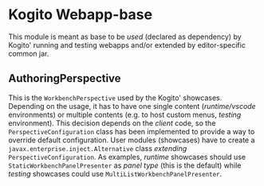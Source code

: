 Kogito Webapp-base
==================

This module is meant as base to be *used* (declared as dependency) by Kogito' running and testing webapps and/or extended by
editor-specific common jar.


AuthoringPerspective
--------------------

This is the `WorkbenchPerspective` used by the Kogito' showcases.
Depending on the usage, it has to have one single content (*runtime/vscode* environments) or multiple contents (e.g. to host custom menus, *testing* environment). 
This decision depends on the *client* code, so  the `PerspectiveConfiguration` class has been implemented to provide a way to override default configuration.
User modules (showcases) have to create a `javax.enterprise.inject.Alternative` class *extending* `PerspectiveConfiguration`.
As examples, *runtime* showcases should use `StaticWorkbenchPanelPresenter` as *panel type* (this is the default) while *testing* showcases could use `MultiListWorkbenchPanelPresenter`.


